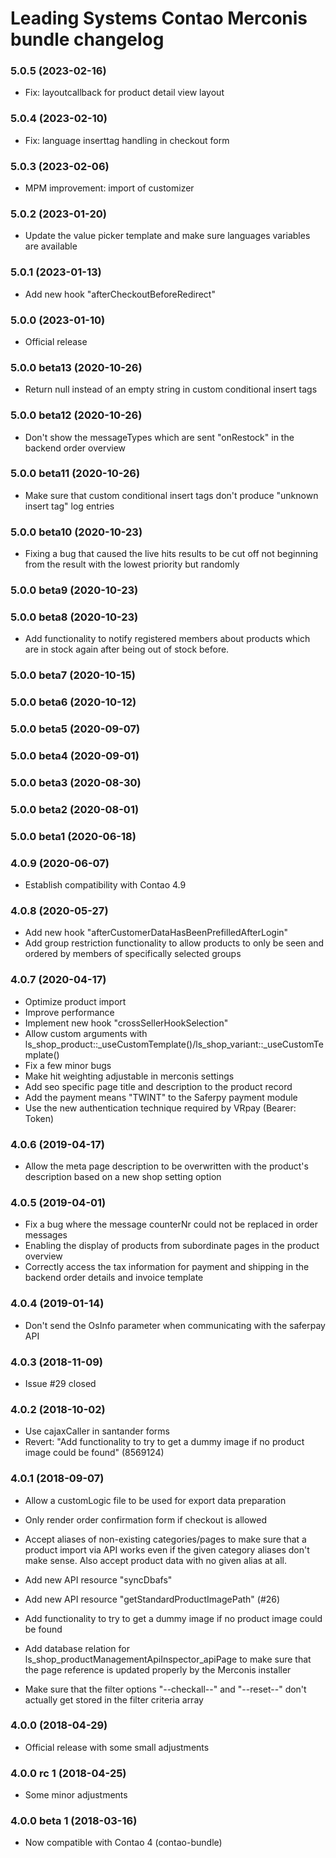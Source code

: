 Leading Systems Contao Merconis bundle changelog
===========================================

### 5.0.5 (2023-02-16)
 * Fix: layoutcallback for product detail view layout

### 5.0.4 (2023-02-10)
 * Fix: language inserttag handling in checkout form

### 5.0.3 (2023-02-06)
 * MPM improvement: import of customizer

### 5.0.2 (2023-01-20)
 * Update the value picker template and make sure languages variables are available

### 5.0.1 (2023-01-13)
 * Add new hook "afterCheckoutBeforeRedirect"

### 5.0.0 (2023-01-10)
 * Official release

### 5.0.0 beta13 (2020-10-26)
 * Return null instead of an empty string in custom conditional insert tags

### 5.0.0 beta12 (2020-10-26)
* Don't show the messageTypes which are sent "onRestock" in the backend order overview

### 5.0.0 beta11 (2020-10-26)
* Make sure that custom conditional insert tags don't produce "unknown insert tag" log entries

### 5.0.0 beta10 (2020-10-23)

 * Fixing a bug that caused the live hits results to be cut off not beginning from the
 result with the lowest priority but randomly

### 5.0.0 beta9 (2020-10-23)

### 5.0.0 beta8 (2020-10-23)

 * Add functionality to notify registered members about products which are in stock again
 after being out of stock before.

### 5.0.0 beta7 (2020-10-15)

### 5.0.0 beta6 (2020-10-12)

### 5.0.0 beta5 (2020-09-07)

### 5.0.0 beta4 (2020-09-01)

### 5.0.0 beta3 (2020-08-30)

### 5.0.0 beta2 (2020-08-01)

### 5.0.0 beta1 (2020-06-18)

### 4.0.9 (2020-06-07)

 * Establish compatibility with Contao 4.9

### 4.0.8 (2020-05-27)

 * Add new hook "afterCustomerDataHasBeenPrefilledAfterLogin"
 * Add group restriction functionality to allow products to only be seen and ordered by members of specifically selected groups

### 4.0.7 (2020-04-17)

 * Optimize product import
 * Improve performance
 * Implement new hook "crossSellerHookSelection"
 * Allow custom arguments with ls_shop_product::_useCustomTemplate()/ls_shop_variant::_useCustomTemplate()
 * Fix a few minor bugs
 * Make hit weighting adjustable in merconis settings
 * Add seo specific page title and description to the product record
 * Add the payment means "TWINT" to the Saferpy payment module
 * Use the new authentication technique required by VRpay (Bearer: Token)


### 4.0.6 (2019-04-17)

 * Allow the meta page description to be overwritten with the product's description based on a new shop setting option


### 4.0.5 (2019-04-01)

 * Fix a bug where the message counterNr could not be replaced in order messages
 * Enabling the display of products from subordinate pages in the product overview
 * Correctly access the tax information for payment and shipping in the backend order details and invoice template


### 4.0.4 (2019-01-14)

 * Don't send the OsInfo parameter when communicating with the saferpay API


### 4.0.3 (2018-11-09)

 * Issue #29 closed


### 4.0.2 (2018-10-02)

 * Use cajaxCaller in santander forms
 * Revert: "Add functionality to try to get a dummy image if no product image could be found" (8569124)


### 4.0.1 (2018-09-07)

 * Allow a customLogic file to be used for export data preparation

 * Only render order confirmation form if checkout is allowed

 * Accept aliases of non-existing categories/pages to make sure that a product import via API
 works even if the given category aliases don't make sense. Also accept product data with no
 given alias at all.

 * Add new API resource "syncDbafs"

 * Add new API resource "getStandardProductImagePath" (#26)

 * Add functionality to try to get a dummy image if no product image could be found

 * Add database relation for ls_shop_productManagementApiInspector_apiPage to make sure that
 the page reference is updated properly by the Merconis installer
 
 * Make sure that the filter options "--checkall--" and "--reset--" don't actually get stored
 in the filter criteria array
 
 
### 4.0.0 (2018-04-29)

 * Official release with some small adjustments
 
 
### 4.0.0 rc 1 (2018-04-25)

 * Some minor adjustments
 
 
### 4.0.0 beta 1 (2018-03-16)

 * Now compatible with Contao 4 (contao-bundle)
